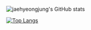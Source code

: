![jaehyeongjung's GitHub stats](https://github-readme-stats.vercel.app/api?username=jaehyeongjung&show_icons=true&theme=tokyonight)

[![Top Langs](https://github-readme-stats.vercel.app/api/top-langs/?username=jaehyeongjung&layout=compact&theme=tokyonight)](https://github.com/anuraghazra/github-readme-stats)
